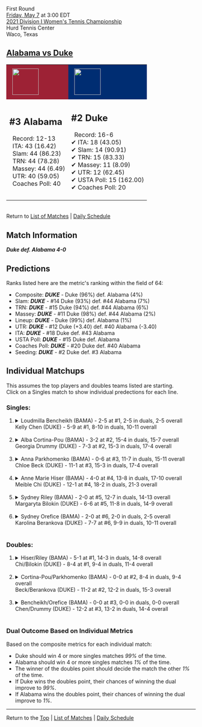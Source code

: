 First Round[](#top)<a name="top"></a>  
[Friday, May 7](../../schedule/05-07.md) at 3:00 EDT  
[2021 Division I Women's Tennis Championship](../index.md)  
Hurd Tennis Center  
Waco, Texas  
## [Alabama vs Duke](https://www.ncaa.com/game/5833653)  

<table><tr style="background-color: #d9d9d9 !important"><td style="background-color: #9D2235 !important"><img src="https://www.ncaa.com/sites/default/files/images/logos/schools/a/alabama.70.png" width="70" height="70" style="padding: 8px;" /></td><td style="background-color: #002D72 !important"><img src="https://www.ncaa.com/sites/default/files/images/logos/schools/d/duke.70.png" width="70" height="70" style="padding: 8px;" /></td></tr><tr>
<td>  

<h2>#3 Alabama</h2>  
&nbsp; Record: 12-13<br>  
&nbsp; ITA: 43 (16.42)<br>  
&nbsp; Slam: 44 (86.23)<br>  
&nbsp; TRN: 44 (78.28)<br>  
&nbsp; Massey: 44 (6.49)<br>  
&nbsp; UTR: 40 (59.05)<br>  
&nbsp; Coaches Poll: 40<br>  
<br>  

</td>
<td>  

<h2>#2 Duke</h2>  
&nbsp; Record: 16-6<br>  
&#10004; ITA: 18 (43.05)<br>  
&#10004; Slam: 14 (90.91)<br>  
&#10004; TRN: 15 (83.33)<br>  
&#10004; Massey: 11 (8.09)<br>  
&#10004; UTR: 12 (62.45)<br>  
&#10004; USTA Poll: 15 (162.00)<br>  
&#10004; Coaches Poll: 20<br>  
<br>  

</td>
</tr></table>  


<br>Return to [List of Matches](../index.md) &#124; [Daily Schedule](../../schedule/05-07.md)

## Match Information  
***Duke def. Alabama 4-0***  

## Predictions  

Ranks listed here are the metric's ranking within the field of 64:  
- Composite: ***DUKE*** - Duke (96%) def. Alabama (4%)  
- Slam: ***DUKE*** - #14 Duke (93%) def. #44 Alabama (7%)  
- TRN: ***DUKE*** - #15 Duke (94%) def. #44 Alabama (6%)  
- Massey: ***DUKE*** - #11 Duke (98%) def. #44 Alabama (2%)  
- Lineup: ***DUKE*** - Duke (99%) def. Alabama (1%)  
- UTR: ***DUKE*** - #12 Duke (+3.40) def. #40 Alabama (-3.40)  
- ITA: ***DUKE*** - #18 Duke def. #43 Alabama  
- USTA Poll: ***DUKE*** - #15 Duke def. Alabama  
- Coaches Poll: ***DUKE*** - #20 Duke def. #40 Alabama  
- Seeding: ***DUKE*** - #2 Duke def. #3 Alabama  

## Individual Matchups  
This assumes the top players and doubles teams listed are starting.  
Click on a Singles match to show individual predections for each line.  

### Singles:  

<ol>
<li><details>
<summary markdown="span">Loudmilla Bencheikh (BAMA) - 2-5 at #1, 2-5 in duals, 2-5 overall<br>Kelly Chen (DUKE) - 5-9 at #1, 8-10 in duals, 10-11 overall</summary>
<h4>Predictions</h4><ul>
<li>Composite: <b><i>DUKE</i></b> - Chen (86%) def. Bencheikh (14%)</li>  
<li>Slam: <b><i>DUKE</i></b> - Chen (87%) def. Bencheikh (13%)</li>  
<li>TRN: <b><i>DUKE</i></b> - Chen (87%) def. Bencheikh (13%)</li>  
<li>Massey: <b><i>DUKE</i></b> - Chen (86%) def. Bencheikh (14%)</li>  
<li>UTR: <b><i>DUKE</i></b> - Chen (86%) def. Bencheikh (14%)</li>  
<li>ITA: <b><i>DUKE</i></b> - Chen (12.42) def. Bencheikh (1.60)</li>  
</ul>
</details>&nbsp;</li>
<li><details>
<summary markdown="span">Alba Cortina-Pou (BAMA) - 3-2 at #2, 15-4 in duals, 15-7 overall<br>Georgia Drummy (DUKE) - 7-3 at #2, 15-3 in duals, 17-4 overall</summary>
<h4>Predictions</h4><ul>
<li>Composite: <b><i>DUKE</i></b> - Drummy (90%) def. Cortina-Pou (10%)</li>  
<li>Slam: <b><i>DUKE</i></b> - Drummy (93%) def. Cortina-Pou (7%)</li>  
<li>TRN: <b><i>DUKE</i></b> - Drummy (91%) def. Cortina-Pou (9%)</li>  
<li>Massey: <b><i>DUKE</i></b> - Drummy (88%) def. Cortina-Pou (12%)</li>  
<li>UTR: <b><i>DUKE</i></b> - Drummy (90%) def. Cortina-Pou (10%)</li>  
<li>ITA: <b><i>DUKE</i></b> - Drummy (24.14) def. Cortina-Pou (2.01)</li>  
</ul>
</details>&nbsp;</li>
<li><details>
<summary markdown="span">Anna Parkhomenko (BAMA) - 0-6 at #3, 11-7 in duals, 15-11 overall<br>Chloe Beck (DUKE) - 11-1 at #3, 15-3 in duals, 17-4 overall</summary>
<h4>Predictions</h4><ul>
<li>Composite: <b><i>DUKE</i></b> - Beck (95%) def. Parkhomenko (5%)</li>  
<li>Slam: <b><i>DUKE</i></b> - Beck (96%) def. Parkhomenko (4%)</li>  
<li>TRN: <b><i>DUKE</i></b> - Beck (96%) def. Parkhomenko (4%)</li>  
<li>Massey: <b><i>DUKE</i></b> - Beck (96%) def. Parkhomenko (4%)</li>  
<li>UTR: <b><i>DUKE</i></b> - Beck (93%) def. Parkhomenko (7%)</li>  
<li>ITA: <b><i>BAMA</i></b> - # Parkhomenko def. Beck (15.35)</li>  
</ul>
</details>&nbsp;</li>
<li><details>
<summary markdown="span">Anne Marie Hiser (BAMA) - 4-0 at #4, 13-8 in duals, 17-10 overall<br>Meible Chi (DUKE) - 12-1 at #4, 18-2 in duals, 21-3 overall</summary>
<h4>Predictions</h4><ul>
<li>Composite: <b><i>DUKE</i></b> - Chi (94%) def. Hiser (6%)</li>  
<li>Slam: <b><i>DUKE</i></b> - Chi (94%) def. Hiser (6%)</li>  
<li>TRN: <b><i>DUKE</i></b> - Chi (97%) def. Hiser (3%)</li>  
<li>Massey: <b><i>DUKE</i></b> - Chi (95%) def. Hiser (5%)</li>  
<li>UTR: <b><i>DUKE</i></b> - Chi (91%) def. Hiser (9%)</li>  
<li>ITA: <b><i>BAMA</i></b> - # Hiser def. Chi (15.20)</li>  
</ul>
</details>&nbsp;</li>
<li><details>
<summary markdown="span">Sydney Riley (BAMA) - 2-0 at #5, 12-7 in duals, 14-13 overall<br>Margaryta Bilokin (DUKE) - 6-6 at #5, 11-8 in duals, 14-9 overall</summary>
<h4>Predictions</h4><ul>
<li>Composite: <b><i>DUKE</i></b> - Bilokin (90%) def. Riley (10%)</li>  
<li>Slam: <b><i>DUKE</i></b> - Bilokin (92%) def. Riley (8%)</li>  
<li>TRN: <b><i>DUKE</i></b> - Bilokin (89%) def. Riley (11%)</li>  
<li>Massey: <b><i>DUKE</i></b> - Bilokin (85%) def. Riley (15%)</li>  
<li>UTR: <b><i>DUKE</i></b> - Bilokin (93%) def. Riley (7%)</li>  
<li>ITA: <b><i>BAMA</i></b> - # Riley def. Bilokin (2.72)</li>  
</ul>
</details>&nbsp;</li>
<li><details>
<summary markdown="span">Sydney Orefice (BAMA) - 2-0 at #6, 2-0 in duals, 2-5 overall<br>Karolina Berankova (DUKE) - 7-7 at #6, 9-9 in duals, 10-11 overall</summary>
<h4>Predictions</h4><ul>
<li>Composite: <b><i>DUKE</i></b> - Berankova (83%) def. Orefice (17%)</li>  
<li>Slam: <b><i>DUKE</i></b> - Berankova (92%) def. Orefice (8%)</li>  
<li>TRN: <b><i>DUKE</i></b> - Berankova (80%) def. Orefice (20%)</li>  
<li>Massey: <b><i>DUKE</i></b> - Berankova (64%) def. Orefice (36%)</li>  
<li>UTR: <b><i>DUKE</i></b> - Berankova (97%) def. Orefice (3%)</li>  
</ul>
</details>&nbsp;</li>
</ol>

### Doubles:  

<ol>
<li><details>
<summary markdown="span">Hiser/Riley (BAMA) - 5-1 at #1, 14-3 in duals, 14-8 overall<br>Chi/Bilokin (DUKE) - 8-4 at #1, 9-4 in duals, 11-4 overall</summary>
<br>Sorry, we don't have any metrics for this match
</details>&nbsp;</li>
<li><details>
<summary markdown="span">Cortina-Pou/Parkhomenko (BAMA) - 0-0 at #2, 8-4 in duals, 9-4 overall<br>Beck/Berankova (DUKE) - 11-2 at #2, 12-2 in duals, 15-3 overall</summary>
<br>Sorry, we don't have any metrics for this match
</details>&nbsp;</li>
<li><details>
<summary markdown="span">Bencheikh/Orefice (BAMA) - 0-0 at #3, 0-0 in duals, 0-0 overall<br>Chen/Drummy (DUKE) - 12-2 at #3, 13-2 in duals, 14-4 overall</summary>
<br>Sorry, we don't have any metrics for this match
</details>&nbsp;</li>
</ol>

### Dual Outcome Based on Individual Metrics  
  
Based on the composite metrics for each individual match:  
- Duke should win 4 or more singles matches *99%* of the time.  
- Alabama should win 4 or more singles matches *1%* of the time.  
- The winner of the doubles point should decide the match the other *1%* of the time.  
- If Duke wins the doubles point, their chances of winning the dual improve to *99%*.  
- If Alabama wins the doubles point, their chances of winning the dual improve to *1%*.  
  
------

Return to the [Top](#top) &#124; [List of Matches](../index.md) &#124; [Daily Schedule](../../schedule/05-07.md)  
